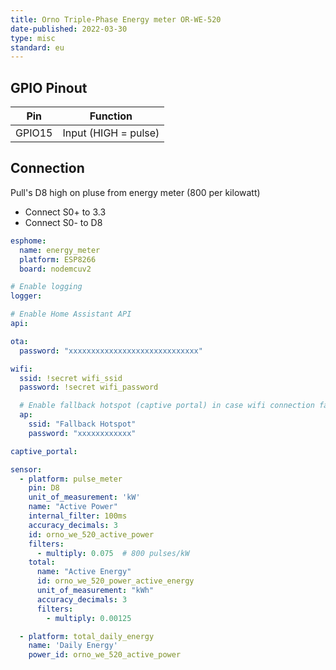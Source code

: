 ```yaml
---
title: Orno Triple-Phase Energy meter OR-WE-520
date-published: 2022-03-30
type: misc
standard: eu
---
```


## GPIO Pinout

| Pin    | Function             |
| ------ | -------------------- |
| GPIO15 | Input (HIGH = pulse) |

## Connection

Pull's D8 high on pluse from energy meter (800 per kilowatt)

- Connect S0+ to 3.3
- Connect S0- to D8

```yaml
esphome:
  name: energy_meter
  platform: ESP8266
  board: nodemcuv2

# Enable logging
logger:

# Enable Home Assistant API
api:

ota:
  password: "xxxxxxxxxxxxxxxxxxxxxxxxxxxxx"

wifi:
  ssid: !secret wifi_ssid
  password: !secret wifi_password

  # Enable fallback hotspot (captive portal) in case wifi connection fails
  ap:
    ssid: "Fallback Hotspot"
    password: "xxxxxxxxxxxx"

captive_portal:

sensor:
  - platform: pulse_meter
    pin: D8
    unit_of_measurement: 'kW'
    name: "Active Power"
    internal_filter: 100ms
    accuracy_decimals: 3
    id: orno_we_520_active_power
    filters:
      - multiply: 0.075  # 800 pulses/kW
    total:
      name: "Active Energy"
      id: orno_we_520_power_active_energy
      unit_of_measurement: "kWh"
      accuracy_decimals: 3
      filters:
        - multiply: 0.00125

  - platform: total_daily_energy
    name: 'Daily Energy'
    power_id: orno_we_520_active_power
```
